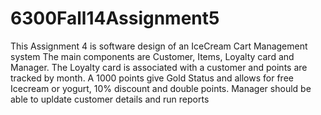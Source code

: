 6300Fall14Assignment5
=====================
This Assignment 4 is software design of an IceCream Cart Management system
The main components are Customer, Items, Loyalty card and Manager. The Loyalty card is associated with a customer and points are tracked by month.
A 1000 points give Gold Status and allows for free Icecream or yogurt, 10% discount and double points. Manager should be able to upldate customer details
and run reports
